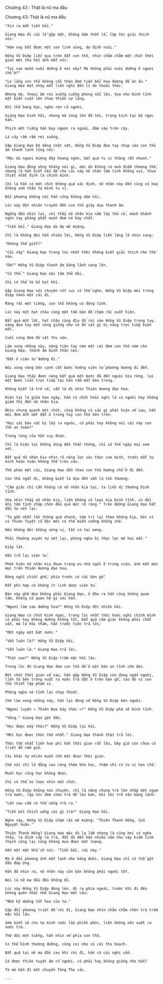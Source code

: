 




Chương 43 : Thật là nữ ma đầu


Chương 43: Thật là nữ ma đầu

	"Xin ra mắt tiền bối."

	Giang Hạo đi cái lễ gặp mặt, không dám thất lễ, lập tức giải thích nói:

	"Hôm nay bắt được một con linh sủng, dự định nuôi."

	Hồng Vũ Diệp liếc qua trên đất con thỏ, nhìn chằm chằm một chút thời gian mới thu hồi ánh mắt nói:

	"Tại sao muốn nuôi dưỡng ở nơi này? Mà không phải nuôi dưỡng ở ngươi chỗ ở?"

	"Lo lắng con thỏ không cẩn thận đem tiền bối hoa đương đồ ăn ăn." Giang Hạo một nháy mắt liền nghĩ đến lí do thoái thác.

	Nhưng mà, thoại âm rơi xuống cuồng phong nổi lên, tựa như bình tĩnh mặt biển cuốn lên thao thiên cự lãng.

	Khí thế bàng bạc, nghe rợn cả người.

	Giang Hạo kinh hãi, nhưng mà sóng lớn đã tới, trọng kích tại bộ ngực hắn.

	Phịch một tiếng hắn bay ngược ra ngoài, đâm vào trên cây.

	Lá cây rầm rầm rơi xuống.

	Gặp Giang Hạo bộ dáng chật vật, Hồng Vũ Diệp đưa tay chụp vào con thỏ âm thanh lạnh lùng nói:

	"Mặc dù ngươi miệng đầy hoang ngôn, bất quá tu vi thăng rất nhanh."

	Giang Hạo đứng vững không nói gì, mặc dù không có nửa điểm thương thế, nhưng là hắn biết nếu để cho cái này nữ nhân tâm tình không vui, thua thiệt nhất định là chính mình.

	Chỉ là hắn có một chút không quá xác định, nữ nhân này đến cùng có hay không xem thấu tự mình tu vi.

	Đối phương không nói hắn cũng không dám hỏi.

	Lúc này đột nhiên truyền đến con thỏ giãy dụa thanh âm.

	Ngẩng đầu nhìn lại, chỉ thấy nữ nhân kia nắm lấy thỏ cổ, mảnh khảnh ngón tay phảng phất muốn đem nó bóp chết.

	"Tiền bối." Giang Hạo do dự mở miệng.

	Chỉ là không đợi hắn nhiều lời, Hồng Vũ Diệp liền lặng lẽ nhìn sang:

	"Không thể giết?"

	"Cái này" Giang Hạo trong lúc nhất thời không biết giải thích như thế nào.

	"Ừm?" Hồng Vũ Diệp thanh âm băng lãnh vang lên.

	"Có thể." Giang Hạo nội tâm thở dài.

	Chỉ có thể từ bỏ bọt khí.

	Gặp Giang Hạo nói chuyện rốt cục có thể nghe, Hồng Vũ Diệp mới trùng điệp nhéo một cái đi.

	Răng rắc một tiếng, con thỏ không có động tĩnh.

	Lúc này một hạt châu cùng một tấm bản đồ chậm rãi xuất hiện.

	Bất quá một lát, hạt châu cùng địa đồ rơi vào Hồng Vũ Diệp trong tay, nàng đưa tay một vòng giống như có đồ vật gì bị nàng trực tiếp biến mất.

	Cuối cùng đem đồ vật thu vào.

	Làm xong những này, nàng tiện tay ném một cái đem con thỏ ném cho Giang Hạo, thanh âm bình thản nói:

	"Đặt ở viện tử dưỡng đi."

	Nói xong nàng bên cạnh cất bước hướng viện tử phương hướng đi đến.

	Giang Hạo thấy được nàng bất quá một bước đã đến ngoài bìa rừng, lại một bước liền trực tiếp tại hắn tầm mắt bên trong.

	Không biết là trở về, vẫn là đi nhìn Thiên Hương đạo hoa.

	Hiện tại là giữa ban ngày, hắn có chút hoài nghi là có người hay không giám thị đến nữ nhân kia.

	Nhìn chung quanh một chút, cũng không có cái gì phát hiện về sau, hắn mới đem ánh mắt đặt ở trong tay con thỏ bên trên.

	"Hai cái bảo vật bị lấy ra ngoài, có phải hay không nói cái này con thỏ an toàn?"

	Trong lòng của hắn suy đoán.

	Chỉ là hiện tại không dùng đến thần thông, chỉ có thể ngày mai xem xét.

	Bất quá nữ nhân kia nhìn rõ năng lực xác thực cao minh, trước mắt tự mình hoàn toàn không thể trêu vào.

	Thở phào một cái, Giang Hạo dẫn theo con thỏ hướng chỗ ở đi đến.

	Con thỏ ngất đi, không biết là dọa đến vẫn là tổn thương.

	"Cảm giác chỉ cần không có nữ nhân kia tại, ta liền dị thường bình tĩnh.

	Vừa nhìn thấy nữ nhân kia, liền không có loại kia bình tĩnh, có đôi khi tâm tình chập chờn đều quá mức rõ ràng." Trên đường Giang Hạo bắt đầu tự xét lại:

	"Ta gần nhất tấn thăng quá nhanh, tâm trí lại theo không kịp, bởi vì có Thiên Tuyệt cổ độc mới có thể miễn cưỡng khống chế.

	Nếu không đức không xứng vị, tất có tai ương.

	Phải thường xuyên tự xét lại, phòng ngừa bị thực lực mê hai mắt."

	Giây lát.

	Hắn trở lại viện tử.

	Phát hiện nữ nhân kia đoan trang ưu nhã ngồi ở trong viện, ánh mắt một mực trên Thiên Hương đạo hoa.

	Nàng ngồi chiếc ghế, phía trước có cái bàn gỗ.

	Rất phù hợp có không ít linh dược viện tử.

	Bàn này ghế dựa không phải Giang Hạo, ở đâu ra hắn cũng không quan tâm, không có quan hệ gì với hắn.

	"Ngươi làm sao dưỡng hoa?" Hồng Vũ Diệp đột nhiên hỏi.

	Giang Hạo có chút kinh ngạc, trong lúc nhất thời hoài nghi chính mình có phải hay không dưỡng không tốt, bất quá cảm giác không phải chất vấn, mà là hỏi thăm, hắn trước tiên trả lời:

	"Một ngày một bát nước."

	"Vẫn luôn là?" Hồng Vũ Diệp hỏi.

	"Vẫn luôn là." Giang Hạo trả lời.

	"Thật sao?" Hồng Vũ Diệp trầm mặc hồi lâu.

	Trong lúc đó Giang Hạo đem con thỏ để ở một bên an tĩnh chờ đợi.

	Một chút thời gian về sau, hắn gặp Hồng Vũ Diệp còn đang ngẩn người, liền từ bên trong xuất ra nước trà đặt ở trên bàn gỗ, sau đó vì con thỏ thiết lập phạm vi.

	Phòng ngừa nó tỉnh lại chạy thoát.

	Chờ làm xong những này, hắn lại đứng về Hồng Vũ Diệp bên người.

	"Ngươi luyện « Thiên Đao bảy thức »?" Hồng Vũ Diệp phá vỡ bình tĩnh.

	"Vâng." Giang Hạo gật đầu.

	"Học được mấy thức?" Hồng Vũ Diệp lại hỏi.

	"Mới học được thức thứ nhất." Giang Hạo thành thật trả lời.

	Thức thứ nhất liền hao phí hắn thời gian rất lâu, bây giờ còn chưa có triệt để nắm giữ.

	Cái khác tự nhiên muốn chờ một đoạn thời gian.

	Chớ nói chi là đằng sau càng thêm khó học, thậm chí có tu vi hạn chế.

	Muốn học cũng học không được.

	Chỉ có thể sơ lược nhìn một chút.

	Hồng Vũ Diệp không nói chuyện, chỉ là nâng chung trà lên nhấp một ngụm trà nước, lập tức đem chén trà để lên bàn, khí tức trở nên băng lãnh:

	"Lần sau cầm có thể uống trà ra."

	"Tiền bối thích uống cái gì trà?" Giang Hạo hỏi.

	Nghe vậy, Hồng Vũ Diệp chậm rãi mở miệng: "Thiên Thanh Hồng, Cửu Nguyệt Xuân."

	Thiên Thanh Hồng? Giang Hạo mặc dù lạ lẫm nhưng là cũng hơi có nghe thấy, là đỉnh cấp lá trà, đắt đỏ đến hắn nhiều năm như vậy kiếm linh thạch cộng lại cũng không mua được một lượng.

	Hắn một mặt khổ sở nói: "Tiền bối, cái này."

	Mà ở đối phương ánh mắt lạnh như băng dưới, Giang Hạo chỉ có thể gật đầu đáp ứng.

	Hắn đã nhìn ra, nữ nhân này căn bản không phải người tốt.

	Nói là nữ ma đầu đều không đủ.

	Lúc này Hồng Vũ Diệp đứng lên, đi ra phía ngoài, trước khi đi đều không quên nhắc nhở Giang Hạo một câu:

	"Nhớ kỹ dưỡng tốt hoa của ta."

	Gặp đối phương triệt để rời đi, Giang Hạo nhìn chằm chằm chén trà trầm mặc hồi lâu.

	Sớm biết sẽ cho tự mình rước lấy phiền phức, liền không nên xuất ra nước trà.

	Thở dài một tiếng, hắn nhìn về phía con thỏ.

	Có thể bình thường dưỡng, cũng coi như có cái thu hoạch.

	Bất quá tại nữ ma đầu sau khi rời đi, hắn có cái nghi vấn.

	Có được thiên tuyệt âm cổ người, có phải hay không giống như hắn?

	Tò mò hắn đi một chuyến Tàng Thư các.

	...




